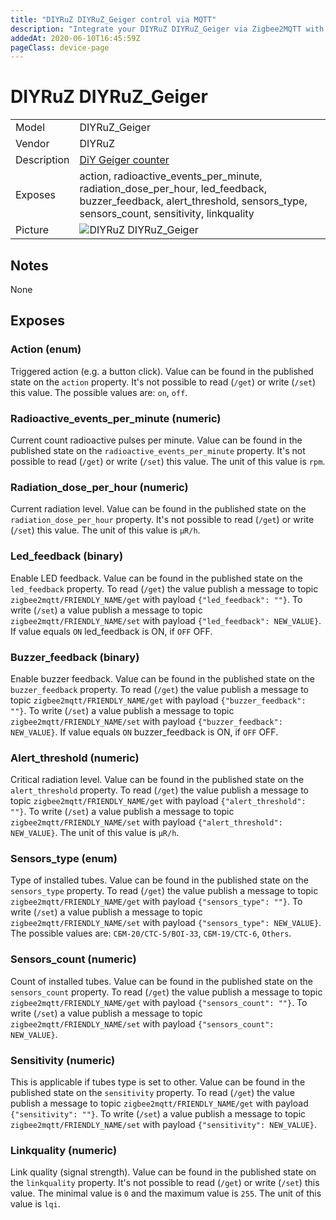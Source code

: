 ```yaml
---
title: "DIYRuZ DIYRuZ_Geiger control via MQTT"
description: "Integrate your DIYRuZ DIYRuZ_Geiger via Zigbee2MQTT with whatever smart home infrastructure you are using without the vendors bridge or gateway."
addedAt: 2020-06-10T16:45:59Z
pageClass: device-page
---
```


<!-- !!!! -->
<!-- ATTENTION: This file is auto-generated through docgen! -->
<!-- You can only edit the "## Notes"-Section till next h1 (#) or h2 heading (##). -->
<!-- Do NOT use h1 or h2 heading within "## Notes"-Section. -->
<!-- !!!! -->

# DIYRuZ DIYRuZ_Geiger

|     |     |
|-----|-----|
| Model | DIYRuZ_Geiger  |
| Vendor  | DIYRuZ  |
| Description | [DiY Geiger counter](https://modkam.ru/?p=1591) |
| Exposes | action, radioactive_events_per_minute, radiation_dose_per_hour, led_feedback, buzzer_feedback, alert_threshold, sensors_type, sensors_count, sensitivity, linkquality |
| Picture | ![DIYRuZ DIYRuZ_Geiger](https://psi-4ward.github.io/zigbee2mqtt.io/images/devices/DIYRuZ_Geiger.jpg) |


<!-- Notes BEGIN: You can edit here -->
## Notes

None

<!-- Notes END: Do not edit below this line -->



## Exposes

### Action (enum)
Triggered action (e.g. a button click).
Value can be found in the published state on the `action` property.
It's not possible to read (`/get`) or write (`/set`) this value.
The possible values are: `on`, `off`.

### Radioactive_events_per_minute (numeric)
Current count radioactive pulses per minute.
Value can be found in the published state on the `radioactive_events_per_minute` property.
It's not possible to read (`/get`) or write (`/set`) this value.
The unit of this value is `rpm`.

### Radiation_dose_per_hour (numeric)
Current radiation level.
Value can be found in the published state on the `radiation_dose_per_hour` property.
It's not possible to read (`/get`) or write (`/set`) this value.
The unit of this value is `μR/h`.

### Led_feedback (binary)
Enable LED feedback.
Value can be found in the published state on the `led_feedback` property.
To read (`/get`) the value publish a message to topic `zigbee2mqtt/FRIENDLY_NAME/get` with payload `{"led_feedback": ""}`.
To write (`/set`) a value publish a message to topic `zigbee2mqtt/FRIENDLY_NAME/set` with payload `{"led_feedback": NEW_VALUE}`.
If value equals `ON` led_feedback is ON, if `OFF` OFF.

### Buzzer_feedback (binary)
Enable buzzer feedback.
Value can be found in the published state on the `buzzer_feedback` property.
To read (`/get`) the value publish a message to topic `zigbee2mqtt/FRIENDLY_NAME/get` with payload `{"buzzer_feedback": ""}`.
To write (`/set`) a value publish a message to topic `zigbee2mqtt/FRIENDLY_NAME/set` with payload `{"buzzer_feedback": NEW_VALUE}`.
If value equals `ON` buzzer_feedback is ON, if `OFF` OFF.

### Alert_threshold (numeric)
Critical radiation level.
Value can be found in the published state on the `alert_threshold` property.
To read (`/get`) the value publish a message to topic `zigbee2mqtt/FRIENDLY_NAME/get` with payload `{"alert_threshold": ""}`.
To write (`/set`) a value publish a message to topic `zigbee2mqtt/FRIENDLY_NAME/set` with payload `{"alert_threshold": NEW_VALUE}`.
The unit of this value is `μR/h`.

### Sensors_type (enum)
Type of installed tubes.
Value can be found in the published state on the `sensors_type` property.
To read (`/get`) the value publish a message to topic `zigbee2mqtt/FRIENDLY_NAME/get` with payload `{"sensors_type": ""}`.
To write (`/set`) a value publish a message to topic `zigbee2mqtt/FRIENDLY_NAME/set` with payload `{"sensors_type": NEW_VALUE}`.
The possible values are: `СБМ-20/СТС-5/BOI-33`, `СБМ-19/СТС-6`, `Others`.

### Sensors_count (numeric)
Count of installed tubes.
Value can be found in the published state on the `sensors_count` property.
To read (`/get`) the value publish a message to topic `zigbee2mqtt/FRIENDLY_NAME/get` with payload `{"sensors_count": ""}`.
To write (`/set`) a value publish a message to topic `zigbee2mqtt/FRIENDLY_NAME/set` with payload `{"sensors_count": NEW_VALUE}`.

### Sensitivity (numeric)
This is applicable if tubes type is set to other.
Value can be found in the published state on the `sensitivity` property.
To read (`/get`) the value publish a message to topic `zigbee2mqtt/FRIENDLY_NAME/get` with payload `{"sensitivity": ""}`.
To write (`/set`) a value publish a message to topic `zigbee2mqtt/FRIENDLY_NAME/set` with payload `{"sensitivity": NEW_VALUE}`.

### Linkquality (numeric)
Link quality (signal strength).
Value can be found in the published state on the `linkquality` property.
It's not possible to read (`/get`) or write (`/set`) this value.
The minimal value is `0` and the maximum value is `255`.
The unit of this value is `lqi`.

